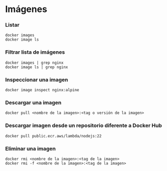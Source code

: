 # Imágenes

### Listar
```
docker images
docker image ls
```
### Filtrar lista de imágenes
```
docker images | grep nginx
docker image ls | grep nginx
```
### Inspeccionar una imagen
```
docker image inspect nginx:alpine
```
### Descargar una imagen
```
docker pull <nombre de la imagen>:<tag o versión de la imagen>
```
### Descargar imagen desde un repositorio diferente a Docker Hub
```
docker pull public.ecr.aws/lambda/nodejs:22
```
### Eliminar una imagen
```
docker rmi <nombre de la imagen>:<tag de la imagen>
docker rmi -f <nombre de la imagen>:<tag de la imagen>
``` 